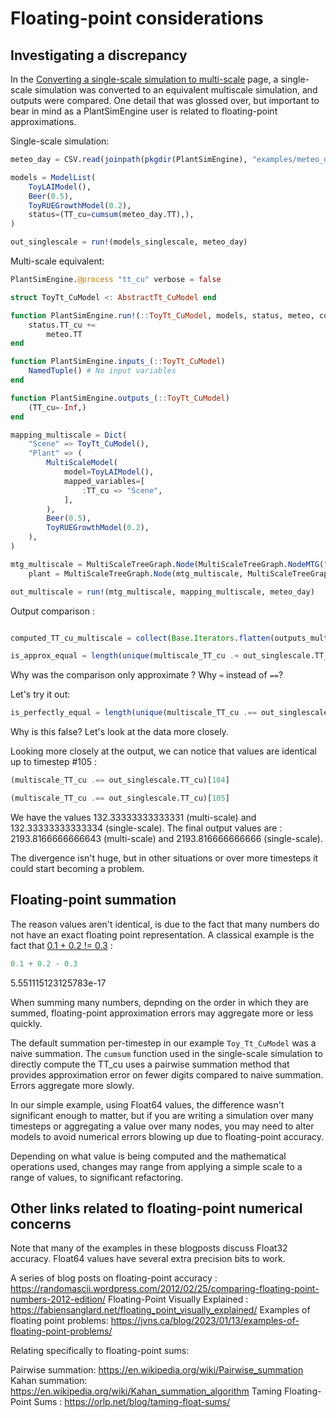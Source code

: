 # Floating-point considerations

## Investigating a discrepancy

In the [Converting a single-scale simulation to multi-scale](@ref) page, a single-scale simulation was converted to an equivalent multiscale simulation, and outputs were compared. One detail that was glossed over, but important to bear in mind as a PlantSimEngine user is related to floating-point approximations.

Single-scale simulation: 

```julia
meteo_day = CSV.read(joinpath(pkgdir(PlantSimEngine), "examples/meteo_day.csv"), DataFrame, header=18)

models = ModelList(
    ToyLAIModel(),
    Beer(0.5),
    ToyRUEGrowthModel(0.2),
    status=(TT_cu=cumsum(meteo_day.TT),),
)

out_singlescale = run!(models_singlescale, meteo_day)
```

Multi-scale equivalent: 

```julia
PlantSimEngine.@process "tt_cu" verbose = false

struct ToyTt_CuModel <: AbstractTt_CuModel end

function PlantSimEngine.run!(::ToyTt_CuModel, models, status, meteo, constants, extra=nothing)
    status.TT_cu +=
        meteo.TT
end

function PlantSimEngine.inputs_(::ToyTt_CuModel)
    NamedTuple() # No input variables
end

function PlantSimEngine.outputs_(::ToyTt_CuModel)
    (TT_cu=-Inf,)
end

mapping_multiscale = Dict(
    "Scene" => ToyTt_CuModel(),
    "Plant" => (
        MultiScaleModel(
            model=ToyLAIModel(),
            mapped_variables=[
                :TT_cu => "Scene",
            ],
        ),
        Beer(0.5),
        ToyRUEGrowthModel(0.2),
    ),
)

mtg_multiscale = MultiScaleTreeGraph.Node(MultiScaleTreeGraph.NodeMTG("/", "Plant", 0, 0),)
    plant = MultiScaleTreeGraph.Node(mtg_multiscale, MultiScaleTreeGraph.NodeMTG("+", "Plant", 1, 1))

out_multiscale = run!(mtg_multiscale, mapping_multiscale, meteo_day)
```

Output comparison :

```julia

computed_TT_cu_multiscale = collect(Base.Iterators.flatten(outputs_multiscale["Scene"][:TT_cu]))

is_approx_equal = length(unique(multiscale_TT_cu .≈ out_singlescale.TT_cu)) == 1
```

Why was the comparison only approximate ? Why `≈` instead of `==`?

Let's try it out:

```julia
is_perfectly_equal = length(unique(multiscale_TT_cu .== out_singlescale.TT_cu)) == 1
```

Why is this false? Let's look at the data more closely.

Looking more closely at the output, we can notice that values are identical up to timestep #105 : 

```julia
(multiscale_TT_cu .== out_singlescale.TT_cu)[104]
```

```julia
(multiscale_TT_cu .== out_singlescale.TT_cu)[105]
```

We have the values 132.33333333333331 (multi-scale) and 132.33333333333334 (single-scale). The final output values are : 2193.8166666666643 (multi-scale) and 2193.816666666666 (single-scale).

The divergence isn't huge, but in other situations or over more timesteps it could start becoming a problem.

## Floating-point summation

The reason values aren't identical, is due to the fact that many numbers do not have an exact floating point representation. A classical example is the fact that [0.1 + 0.2 != 0.3](https://blog.reverberate.org/2016/02/06/floating-point-demystified-part2.html) : 

```julia
0.1 + 0.2 - 0.3
```
5.551115123125783e-17

When summing many numbers, depnding on the order in which they are summed, floating-point approximation errors may aggregate more or less quickly. 

The default summation per-timestep in our example `Toy_Tt_CuModel` was a naive summation. The `cumsum` function used in the single-scale simulation to directly compute the TT_cu uses a pairwise summation method that provides approximation error on fewer digits compared to naive summation. Errors aggregate more slowly.

In our simple example, using Float64 values, the difference wasn't significant enough to matter, but if you are writing a simulation over many timesteps or aggregating a value over many nodes, you may need to alter models to avoid numerical errors blowing up due to floating-point accuracy.

Depending on what value is being computed and the mathematical operations used, changes may range from applying a simple scale to a range of values, to significant refactoring.


## Other links related to floating-point numerical concerns

Note that many of the examples in these blogposts discuss Float32 accuracy. Float64 values have several extra precision bits to work.

A series of blog posts on floating-point accuracy : https://randomascii.wordpress.com/2012/02/25/comparing-floating-point-numbers-2012-edition/
Floating-Point Visually Explained : https://fabiensanglard.net/floating_point_visually_explained/
Examples of floating point problems: https://jvns.ca/blog/2023/01/13/examples-of-floating-point-problems/

Relating specifically to floating-point sums:

Pairwise summation: https://en.wikipedia.org/wiki/Pairwise_summation
Kahan summation: https://en.wikipedia.org/wiki/Kahan_summation_algorithm
Taming Floating-Point Sums : https://orlp.net/blog/taming-float-sums/